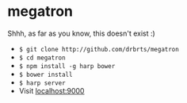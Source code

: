 megatron
========

Shhh, as far as you know, this doesn't exist :)

* `$ git clone http://github.com/drbrts/megatron`
* `$ cd megatron`
* `$ npm install -g harp bower`
* `$ bower install`
* `$ harp server`
* Visit [localhost:9000](http://localhost:9000/)
